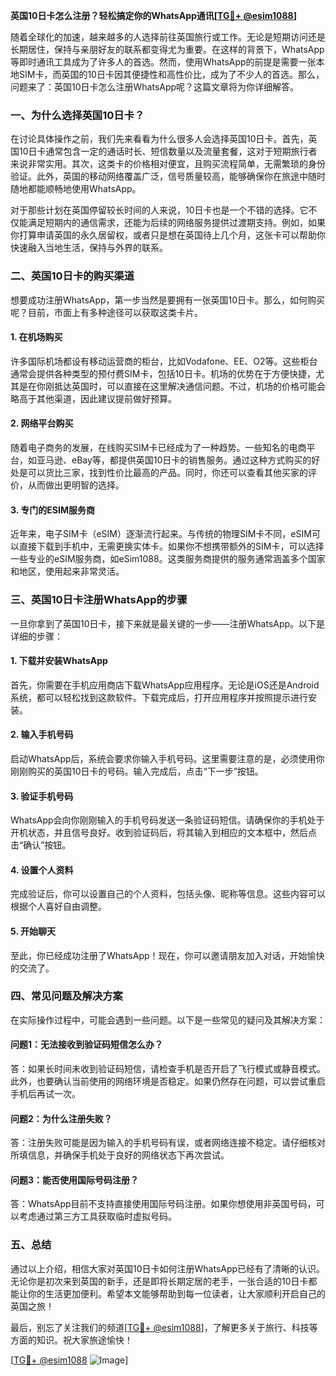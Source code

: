 **英国10日卡怎么注册？轻松搞定你的WhatsApp通讯[[TG💪+ @esim1088](https://t.me/s/esim1088)]**

随着全球化的加速，越来越多的人选择前往英国旅行或工作。无论是短期访问还是长期居住，保持与亲朋好友的联系都变得尤为重要。在这样的背景下，WhatsApp等即时通讯工具成为了许多人的首选。然而，使用WhatsApp的前提是需要一张本地SIM卡，而英国的10日卡因其便捷性和高性价比，成为了不少人的首选。那么，问题来了：英国10日卡怎么注册WhatsApp呢？这篇文章将为你详细解答。

### 一、为什么选择英国10日卡？

在讨论具体操作之前，我们先来看看为什么很多人会选择英国10日卡。首先，英国10日卡通常包含一定的通话时长、短信数量以及流量套餐，这对于短期旅行者来说非常实用。其次，这类卡的价格相对便宜，且购买流程简单，无需繁琐的身份验证。此外，英国的移动网络覆盖广泛，信号质量较高，能够确保你在旅途中随时随地都能顺畅地使用WhatsApp。

对于那些计划在英国停留较长时间的人来说，10日卡也是一个不错的选择。它不仅能满足短期内的通信需求，还能为后续的网络服务提供过渡期支持。例如，如果你打算申请英国的永久居留权，或者只是想在英国待上几个月，这张卡可以帮助你快速融入当地生活，保持与外界的联系。

### 二、英国10日卡的购买渠道

想要成功注册WhatsApp，第一步当然是要拥有一张英国10日卡。那么，如何购买呢？目前，市面上有多种途径可以获取这类卡片。

#### 1. 在机场购买
许多国际机场都设有移动运营商的柜台，比如Vodafone、EE、O2等。这些柜台通常会提供各种类型的预付费SIM卡，包括10日卡。机场的优势在于方便快捷，尤其是在你刚抵达英国时，可以直接在这里解决通信问题。不过，机场的价格可能会略高于其他渠道，因此建议提前做好预算。

#### 2. 网络平台购买
随着电子商务的发展，在线购买SIM卡已经成为了一种趋势。一些知名的电商平台，如亚马逊、eBay等，都提供英国10日卡的销售服务。通过这种方式购买的好处是可以货比三家，找到性价比最高的产品。同时，你还可以查看其他买家的评价，从而做出更明智的选择。

#### 3. 专门的ESIM服务商
近年来，电子SIM卡（eSIM）逐渐流行起来。与传统的物理SIM卡不同，eSIM可以直接下载到手机中，无需更换实体卡。如果你不想携带额外的SIM卡，可以选择一些专业的eSIM服务商，如eSim1088。这类服务商提供的服务通常涵盖多个国家和地区，使用起来非常灵活。

### 三、英国10日卡注册WhatsApp的步骤

一旦你拿到了英国10日卡，接下来就是最关键的一步——注册WhatsApp。以下是详细的步骤：

#### 1. 下载并安装WhatsApp
首先，你需要在手机应用商店下载WhatsApp应用程序。无论是iOS还是Android系统，都可以轻松找到这款软件。下载完成后，打开应用程序并按照提示进行安装。

#### 2. 输入手机号码
启动WhatsApp后，系统会要求你输入手机号码。这里需要注意的是，必须使用你刚刚购买的英国10日卡的号码。输入完成后，点击“下一步”按钮。

#### 3. 验证手机号码
WhatsApp会向你刚刚输入的手机号码发送一条验证码短信。请确保你的手机处于开机状态，并且信号良好。收到验证码后，将其输入到相应的文本框中，然后点击“确认”按钮。

#### 4. 设置个人资料
完成验证后，你可以设置自己的个人资料，包括头像、昵称等信息。这些内容可以根据个人喜好自由调整。

#### 5. 开始聊天
至此，你已经成功注册了WhatsApp！现在，你可以邀请朋友加入对话，开始愉快的交流了。

### 四、常见问题及解决方案

在实际操作过程中，可能会遇到一些问题。以下是一些常见的疑问及其解决方案：

#### 问题1：无法接收到验证码短信怎么办？
答：如果长时间未收到验证码短信，请检查手机是否开启了飞行模式或静音模式。此外，也要确认当前使用的网络环境是否稳定。如果仍然存在问题，可以尝试重启手机后再试一次。

#### 问题2：为什么注册失败？
答：注册失败可能是因为输入的手机号码有误，或者网络连接不稳定。请仔细核对所填信息，并确保手机处于良好的网络状态下再次尝试。

#### 问题3：能否使用国际号码注册？
答：WhatsApp目前不支持直接使用国际号码注册。如果你想使用非英国号码，可以考虑通过第三方工具获取临时虚拟号码。

### 五、总结

通过以上介绍，相信大家对英国10日卡如何注册WhatsApp已经有了清晰的认识。无论你是初次来到英国的新手，还是即将长期定居的老手，一张合适的10日卡都能让你的生活更加便利。希望本文能够帮助到每一位读者，让大家顺利开启自己的英国之旅！

最后，别忘了关注我们的频道[[TG💪+ @esim1088](https://t.me/s/esim1088)]，了解更多关于旅行、科技等方面的知识。祝大家旅途愉快！

[[TG💪+ @esim1088](https://t.me/s/esim1088) ![Image](https://i.postimg.cc/4NQfJmqS/Snipaste-2025-05-13-00-14-12.png)]